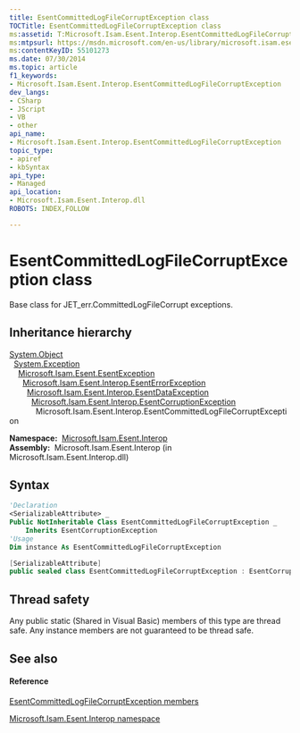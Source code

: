```yaml
---
title: EsentCommittedLogFileCorruptException class
TOCTitle: EsentCommittedLogFileCorruptException class
ms:assetid: T:Microsoft.Isam.Esent.Interop.EsentCommittedLogFileCorruptException
ms:mtpsurl: https://msdn.microsoft.com/en-us/library/microsoft.isam.esent.interop.esentcommittedlogfilecorruptexception(v=EXCHG.10)
ms:contentKeyID: 55101273
ms.date: 07/30/2014
ms.topic: article
f1_keywords:
- Microsoft.Isam.Esent.Interop.EsentCommittedLogFileCorruptException
dev_langs:
- CSharp
- JScript
- VB
- other
api_name: 
- Microsoft.Isam.Esent.Interop.EsentCommittedLogFileCorruptException
topic_type: 
- apiref
- kbSyntax
api_type: 
- Managed
api_location: 
- Microsoft.Isam.Esent.Interop.dll
ROBOTS: INDEX,FOLLOW

---
```


# EsentCommittedLogFileCorruptException class

Base class for JET_err.CommittedLogFileCorrupt exceptions.

## Inheritance hierarchy

[System.Object](https://docs.microsoft.com/dotnet/api/system.object?redirectedfrom=MSDN)  
  [System.Exception](https://docs.microsoft.com/dotnet/api/system.exception?redirectedfrom=MSDN)  
    [Microsoft.Isam.Esent.EsentException](dn292088\(v=exchg.10\).md)  
      [Microsoft.Isam.Esent.Interop.EsentErrorException](dn274314\(v=exchg.10\).md)  
        [Microsoft.Isam.Esent.Interop.EsentDataException](dn334392\(v=exchg.10\).md)  
          [Microsoft.Isam.Esent.Interop.EsentCorruptionException](dn274225\(v=exchg.10\).md)  
            Microsoft.Isam.Esent.Interop.EsentCommittedLogFileCorruptException  

**Namespace:**  [Microsoft.Isam.Esent.Interop](hh596136\(v=exchg.10\).md)  
**Assembly:**  Microsoft.Isam.Esent.Interop (in Microsoft.Isam.Esent.Interop.dll)

## Syntax

``` vb
'Declaration
<SerializableAttribute> _
Public NotInheritable Class EsentCommittedLogFileCorruptException _
    Inherits EsentCorruptionException
'Usage
Dim instance As EsentCommittedLogFileCorruptException
```

``` csharp
[SerializableAttribute]
public sealed class EsentCommittedLogFileCorruptException : EsentCorruptionException
```

## Thread safety

Any public static (Shared in Visual Basic) members of this type are thread safe. Any instance members are not guaranteed to be thread safe.

## See also

#### Reference

[EsentCommittedLogFileCorruptException members](dn334307\(v=exchg.10\).md)

[Microsoft.Isam.Esent.Interop namespace](hh596136\(v=exchg.10\).md)

